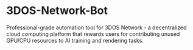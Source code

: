# 3DOS-Network-Bot
Professional-grade automation tool for 3DOS Network - a decentralized cloud computing platform that rewards users for contributing unused GPU/CPU resources to AI training and rendering tasks.
